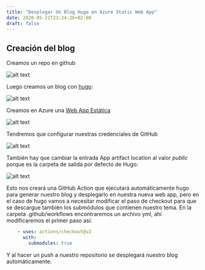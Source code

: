 ```yaml
---
title: "Desplegar Un Blog Hugo en Azure Static Web App"
date: 2020-05-21T23:24:26+02:00
draft: false
---
```


## Creación del blog

Creamos un repo en github

![alt text][repo-create]

Luego creamos un blog con [hugo](https://gohugo.io):

![alt text][hugo-create]

Creamos en Azure una [Web App Estática](https://azure.microsoft.com/en-us/services/app-service/static/)

![alt text][webapp-create]

Tendremos que configurar nuestras credenciales de GitHub

![alt text][webapp-config]

También hay que cambiar la entrada App artifact location al valor *public* porque es la carpeta de salida por defecto de Hugo:

![alt text][webapp-config-artifact]


Esto nos creará una GitHub Action que ejecutará automáticamente hugo para generar nuestro blog y desplegarlo en nuestra nueva web app, pero en el caso de hugo vamos a necesitar modificar el paso de checkout para que se descargue también los submódulos que contienen nuestro tema. En la carpeta .github/workflows encontraremos un archivo yml, ahí modificaremos el primer paso así: 

``` yaml
    - uses: actions/checkout@v2
      with:
        submodules: true
```
Y al hacer un push a nuestro repositorio se desplegará nuestro blog automáticamente.


[repo-create]: /desplegar-un-blog-hugo/createrepo.png "Crea un repositorio en GitHub"
[hugo-create]: /desplegar-un-blog-hugo/createhugofirstpost.png "Crea el primer post con hugo"

[webapp-create]: /desplegar-un-blog-hugo/createstaticwebapp.png "Crea una web app estática"

[webapp-config]: /desplegar-un-blog-hugo/createstaticwebapp_2.png "Configurar repositorio de GitHub"

[webapp-config-artifact]: /desplegar-un-blog-hugo/createstaticwebapp_3.png "Configurar carpeta public como output de hugo"